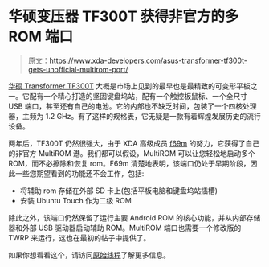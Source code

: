 # 华硕变压器 TF300T 获得非官方的多 ROM 端口

> 原文：<https://www.xda-developers.com/asus-transformer-tf300t-gets-unofficial-multirom-port/>

[华硕 Transformer TF300T](http://forum.xda-developers.com/transformer-tf300t) 大概是市场上见到的最早也是最精致的可变形平板之一。它配有一个精心打造的坚固键盘坞站，配有一个触控板鼠标、一个全尺寸 USB 端口，甚至还有自己的电池。它的内部也不缺乏时间，包装了一个四核处理器，主频为 1.2 GHz。有了这样的规格表，它无疑是一款有着辉煌发展历史的流行设备。

两年后，TF300T 仍然很强大，由于 XDA 高级成员 [f69m](http://forum.xda-developers.com/member.php?u=5141522) 的努力，它获得了自己的非官方 MultiROM 港。我们都可以假设，MultiROM 可以让您轻松地启动多个 ROM，而不必擦除和恢复 rom。F69m 清楚地表明，该端口仍处于早期阶段，因此一些您期望看到的功能还不会工作，包括:

*   将辅助 rom 存储在外部 SD 卡上(包括平板电脑和键盘坞站插槽)
*   安装 Ubuntu Touch 作为二级 ROM

除此之外，该端口仍然保留了运行主要 Android ROM 的核心功能，并从内部存储器和外部 USB 驱动器启动辅助 ROM。MultiROM 端口也需要一个修改版的 TWRP 来运行，这也在最初的帖子中提供了。

如果你想看看这个，请访问[原始线程](http://forum.xda-developers.com/showthread.php?t=2644485)了解更多信息。